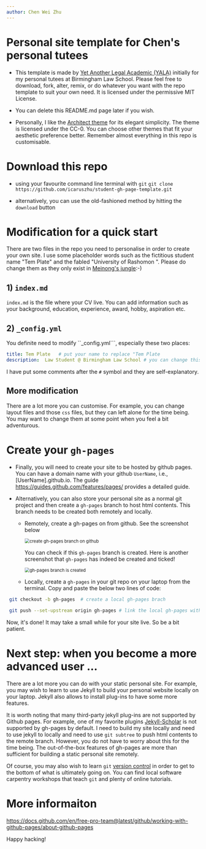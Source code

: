 ```yaml
---
author: Chen Wei Zhu
---
```

# Personal site template for Chen's personal tutees

- This  template is made by [Yet Another Legal Academic (YALA)](https://icaruszhu.github.io/) initially for my personal tutees at Birmingham Law School. Please feel free to download, fork, alter, remix, or do whatever you want with the repo template to suit your own need. It is licensed under the permissive MIT License.

- You can delete this README.md page later if you wish. 

- Personally, I like the [Architect theme](https://github.com/pages-themes/architect)  for its elegant simplicity. The theme is licensed under the CC-0. You can choose other themes that fit your aesthetic preference better. Remember almost everything in this repo is customisable. 


# Download this repo 

- using your favourite command line terminal with ```git```
```git clone https://github.com/icaruszhu/student-gh-page-template.git```

- alternatively, you can use the old-fashioned method by hitting the ```download``` button

# Modification for a quick start
There are two files in the repo you need to personalise in order to create your own site. I use some placeholder words such as the fictitious student name "Tem Plate" and the fabled "University of Rashomon ".  Please do change them as they only exist in [Meinong's jungle](https://en.wikipedia.org/wiki/Meinong%27s_jungle):-)

##  1) ```index.md``` 
```index.md``` is the file where your CV live. You can add information such as your background, education, experience, award, hobby, aspiration etc. 

## 2) ```_config.yml``` 
You definite need to modify ``_config.yml```, especially these two places:
~~~yml
title: Tem Plate   # put your name to replace "Tem Plate
description:  Law Student @ Birmingham Law School # you can change this line as well
~~~
I have put some comments after the ```#``` symbol and they are self-explanatory.

## More modification

There are a lot more you can customise. For example, you can change layout files and those ```css``` files, but they can left alone for the time being. You may want to change them at some point when you feel a bit adventurous. 

# Create your ```gh-pages``` 
- Finally, you will need to create your site to be hosted by github pages. You can have a domain name  with your github ```UserName```, i.e., [UserName].github.io. The guide https://guides.github.com/features/pages/ provides a detailed guide.

- Alternatively, you can also store your personal site as a normal git project and then create a ```gh-pages```  branch to host html contents.  This branch needs to be created both remotely and locally. 

	- Remotely, create a gh-pages on from github. See the screenshot below
	
	  <img src="https://raw.githubusercontent.com/icaruszhu/student-gh-page-template/gh-pages/image/shot-create-gh-pages-branch.png" alt="create gh-pages branch on github" style="zoom:80%;" />
	
	  You can check if this ```gh-pages``` branch is created. Here is another screenshot that ```gh-pages``` has indeed be created and ticked!
	
	  <img src="https://raw.githubusercontent.com/icaruszhu/student-gh-page-template/gh-pages/image/shot-new-gh-pages-created.png" alt="gh-pages branch is created" style="zoom:80%;" />
	
	-  Locally, create a ```gh-pages``` in your git repo on your laptop from the terminal. Copy and paste the below two lines of code:

```bash
 git checkout -b gh-pages  # create a local gh-pages brach
 
 git push --set-upstream origin gh-pages # link the local gh-pages with the remote gh-pages
```
Now, it's done! It may take a small while for your site live. So be a bit patient.

# Next step: when you become a more advanced user ...

There are a lot more you can do with your static personal site. For example, you may wish to learn to use Jekyll to build your personal website locally on your laptop. Jekyll also allows to install plug-ins to have some more features. 

It is worth noting that many third-party jekyll plug-ins are not supported by Github pages. For example,  one of my favorite plugins [Jekyll-Scholar](https://github.com/inukshuk/jekyll-scholar) is not supported by gh-pages by default. I need to build my site locally and  need to use jekyll to locally and need to use ```git subtree``` to push html contents to the remote branch. However, you do not have to worry about this for the time being. The out-of-the-box features of gh-pages are more than sufficient for building a static personal site remotely. 

Of course, you may also wish to learn ```git``` [version control](https://git-scm.com/) in order to get to the bottom of what is ultimately going on. You can find local software carpentry workshops that teach ```git``` and plenty of online tutorials.  

# More informaiton

https://docs.github.com/en/free-pro-team@latest/github/working-with-github-pages/about-github-pages

Happy hacking!

